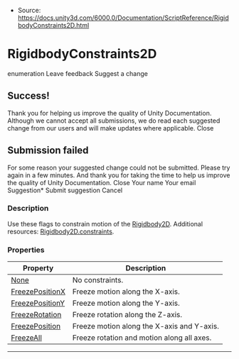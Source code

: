 * Source: https://docs.unity3d.com/6000.0/Documentation/ScriptReference/RigidbodyConstraints2D.html

# RigidbodyConstraints2D
enumeration
Leave feedback
Suggest a change
## Success!
Thank you for helping us improve the quality of Unity Documentation. Although we cannot accept all submissions, we do read each suggested change from our users and will make updates where applicable.
Close
## Submission failed
For some reason your suggested change could not be submitted. Please <a>try again</a> in a few minutes. And thank you for taking the time to help us improve the quality of Unity Documentation.
Close
Your name Your email Suggestion* Submit suggestion
Cancel
### Description
Use these flags to constrain motion of the [Rigidbody2D](https://docs.unity3d.com/6000.0/Documentation/ScriptReference/Rigidbody2D.html).
Additional resources: [Rigidbody2D.constraints](https://docs.unity3d.com/6000.0/Documentation/ScriptReference/Rigidbody2D-constraints.html).
### Properties
Property | Description  
---|---  
[None](https://docs.unity3d.com/6000.0/Documentation/ScriptReference/RigidbodyConstraints2D.None.html) | No constraints.  
[FreezePositionX](https://docs.unity3d.com/6000.0/Documentation/ScriptReference/RigidbodyConstraints2D.FreezePositionX.html) | Freeze motion along the X-axis.  
[FreezePositionY](https://docs.unity3d.com/6000.0/Documentation/ScriptReference/RigidbodyConstraints2D.FreezePositionY.html) | Freeze motion along the Y-axis.  
[FreezeRotation](https://docs.unity3d.com/6000.0/Documentation/ScriptReference/RigidbodyConstraints2D.FreezeRotation.html) | Freeze rotation along the Z-axis.  
[FreezePosition](https://docs.unity3d.com/6000.0/Documentation/ScriptReference/RigidbodyConstraints2D.FreezePosition.html) | Freeze motion along the X-axis and Y-axis.  
[FreezeAll](https://docs.unity3d.com/6000.0/Documentation/ScriptReference/RigidbodyConstraints2D.FreezeAll.html) | Freeze rotation and motion along all axes.  
* * *
